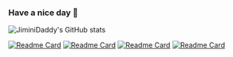 ### Have a nice day 👋
![JiminiDaddy's GitHub stats](https://github-readme-stats.vercel.app/api?username=jiminiDaddy&show_icons=true&theme=vue-dark)

[![Readme Card](https://github-readme-stats.vercel.app/api/pin/?username=jiminiDaddy&repo=JiminiDaddy.github.io&theme=vue)](https://github.com/JiminiDaddy/JiminiDaddy.github.io)
[![Readme Card](https://github-readme-stats.vercel.app/api/pin/?username=jiminiDaddy&repo=study-spring-boot-reactive&theme=buefy)](https://github.com/JiminiDaddy/study-spring-boot-reactive)
[![Readme Card](https://github-readme-stats.vercel.app/api/pin/?username=jiminiDaddy&repo=blog-study-code&theme=default_repocard)](https://github.com/JiminiDaddy/blog-study-code)
[![Readme Card](https://github-readme-stats.vercel.app/api/pin/?username=jiminiDaddy&repo=team-sharing-springboot&theme=flag-india)](https://github.com/JiminiDaddy/team-sharing-springboot)

<!--
**JiminiDaddy/JiminiDaddy** is a ✨ _special_ ✨ repository because its `README.md` (this file) appears on your GitHub profile.

Here are some ideas to get you started:

- 🔭 I’m currently working on ...
- 🌱 I’m currently learning ...
- 👯 I’m looking to collaborate on ...
- 🤔 I’m looking for help with ...
- 💬 Ask me about ...
- 📫 How to reach me: ...
- 😄 Pronouns: ...
- ⚡ Fun fact: ...
-->
